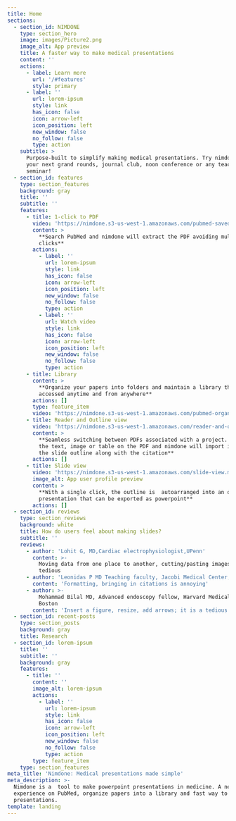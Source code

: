 ```yaml
---
title: Home
sections:
  - section_id: NIMDONE
    type: section_hero
    image: images/Picture2.png
    image_alt: App preview
    title: A faster way to make medical presentations
    content: ''
    actions:
      - label: Learn more
        url: '/#features'
        style: primary
      - label: ''
        url: lorem-ipsum
        style: link
        has_icon: false
        icon: arrow-left
        icon_position: left
        new_window: false
        no_follow: false
        type: action
    subtitle: >
      Purpose-built to simplify making medical presentations. Try nimdone for
      your next grand rounds, journal club, noon conference or any teaching
      seminar! 
  - section_id: features
    type: section_features
    background: gray
    title: ''
    subtitle: ''
    features:
      - title: 1-click to PDF
        video: 'https://nimdone.s3-us-west-1.amazonaws.com/pubmed-saved.mp4'
        content: >
          **Search PubMed and nimdone will extract the PDF avoiding multiple
          clicks**
        actions:
          - label: ''
            url: lorem-ipsum
            style: link
            has_icon: false
            icon: arrow-left
            icon_position: left
            new_window: false
            no_follow: false
            type: action
          - label: ''
            url: Watch video
            style: link
            has_icon: false
            icon: arrow-left
            icon_position: left
            new_window: false
            no_follow: false
            type: action
      - title: Library
        content: >
          **Organize your papers into folders and maintain a library that can be
          accessed anytime and from anywhere**
        actions: []
        type: feature_item
        video: 'https://nimdone.s3-us-west-1.amazonaws.com/pubmed-organize.mp4'
      - title: Reader and Outline view
        video: 'https://nimdone.s3-us-west-1.amazonaws.com/reader-and-outline-view.mp4'
        content: >
          **Seamless switching between PDFs associated with a project. Highlight
          the text, image or table on the PDF and nimdone will import it on to
          the slide outline along with the citation**
        actions: []
      - title: Slide view
        video: 'https://nimdone.s3-us-west-1.amazonaws.com/slide-view.mp4'
        image_alt: App user profile preview
        content: >
          **With a single click, the outline is  autoarranged into an organized
          presentation that can be exported as powerpoint**
        actions: []
  - section_id: reviews
    type: section_reviews
    background: white
    title: How do users feel about making slides?
    subtitle: ''
    reviews:
      - author: 'Lohit G, MD,Cardiac electrophysiologist,UPenn'
        content: >-
          Moving data from one place to another, cutting/pasting images is very
          tedious
      - author: 'Leonidas P MD Teaching faculty, Jacobi Medical Center, New York'
        content: 'Formatting, bringing in citations is annoying'
      - author: >-
          Mohammad Bilal MD, Advanced endoscopy fellow, Harvard Medical School,
          Boston
        content: 'Insert a figure, resize, add arrows; it is a tedious process'
  - section_id: recent-posts
    type: section_posts
    background: gray
    title: Research
  - section_id: lorem-ipsum
    title: ''
    subtitle: ''
    background: gray
    features:
      - title: ''
        content: ''
        image_alt: lorem-ipsum
        actions:
          - label: ''
            url: lorem-ipsum
            style: link
            has_icon: false
            icon: arrow-left
            icon_position: left
            new_window: false
            no_follow: false
            type: action
        type: feature_item
    type: section_features
meta_title: 'Nimdone: Medical presentations made simple'
meta_description: >-
  Nimdone is a  tool to make powerpoint presentations in medicine. A new search
  experience on PubMed, organize papers into a library and fast way to make
  presentations.
template: landing
---
```

